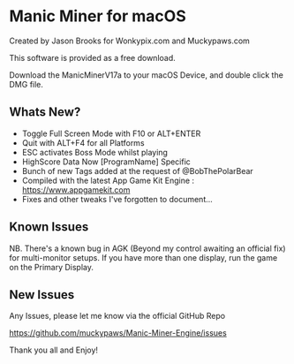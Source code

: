 # Manic Miner for macOS

Created by Jason Brooks for Wonkypix.com and Muckypaws.com 

This software is provided as a free download.

Download the ManicMinerV17a to your macOS Device, and double click the DMG file.


## Whats New?

- Toggle Full Screen Mode with F10 or ALT+ENTER
- Quit with ALT+F4 for all Platforms
- ESC activates Boss Mode whilst playing
- HighScore Data Now [ProgramName] Specific
- Bunch of new Tags added at the request of @BobThePolarBear
- Compiled with the latest App Game Kit Engine : https://www.appgamekit.com
- Fixes and other tweaks I've forgotten to document...

## Known Issues

NB. There's a known bug in AGK (Beyond my control awaiting an official fix) for 
multi-monitor setups.  If you have more than one display, run the game on the 
Primary Display.

## New Issues

Any Issues, please let me know via the official GitHub Repo 

https://github.com/muckypaws/Manic-Miner-Engine/issues

Thank you all and Enjoy!
